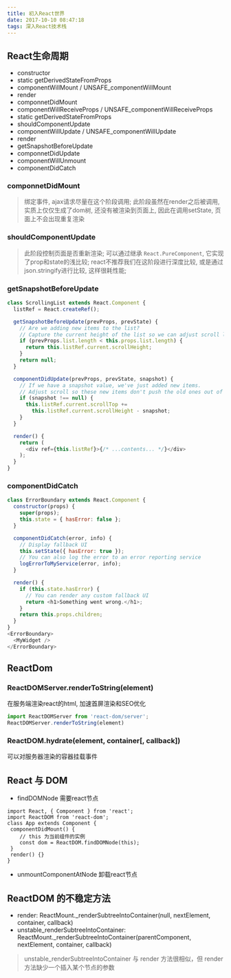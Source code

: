 ```yaml
---
title: 初入React世界
date: 2017-10-10 08:47:18
tags: 深入React技术栈
---
```

## React生命周期
- constructor
- static getDerivedStateFromProps
- componentWillMount / UNSAFE_componentWillMount
- render
- componnetDidMount
- componentWillReceiveProps / UNSAFE_componentWillReceiveProps
- static getDerivedStateFromProps
- shouldComponentUpdate
- componentWillUpdate / UNSAFE_componentWillUpdate
- render
- getSnapshotBeforeUpdate
- componnetDidUpdate
- componentWillUnmount
- componentDidCatch

### componnetDidMount
> 绑定事件, ajax请求尽量在这个阶段调用; 此阶段虽然在render之后被调用, 实质上仅仅生成了dom树, 还没有被渲染到页面上, 因此在调用setState, 页面上不会出现重复渲染

### shouldComponentUpdate
> 此阶段控制页面是否重新渲染; 可以通过继承 `React.PureComponent`, 它实现了prop和state的浅比较; react不推荐我们在这阶段进行深度比较, 或是通过json.stringify进行比较, 这样很耗性能;

### getSnapshotBeforeUpdate
```js
class ScrollingList extends React.Component {
  listRef = React.createRef();

  getSnapshotBeforeUpdate(prevProps, prevState) {
    // Are we adding new items to the list?
    // Capture the current height of the list so we can adjust scroll later.
    if (prevProps.list.length < this.props.list.length) {
      return this.listRef.current.scrollHeight;
    }
    return null;
  }

  componentDidUpdate(prevProps, prevState, snapshot) {
    // If we have a snapshot value, we've just added new items.
    // Adjust scroll so these new items don't push the old ones out of view.
    if (snapshot !== null) {
      this.listRef.current.scrollTop +=
        this.listRef.current.scrollHeight - snapshot;
    }
  }

  render() {
    return (
      <div ref={this.listRef}>{/* ...contents... */}</div>
    );
  }
}
```

### componentDidCatch

```js
class ErrorBoundary extends React.Component {
  constructor(props) {
    super(props);
    this.state = { hasError: false };
  }

  componentDidCatch(error, info) {
    // Display fallback UI
    this.setState({ hasError: true });
    // You can also log the error to an error reporting service
    logErrorToMyService(error, info);
  }

  render() {
    if (this.state.hasError) {
      // You can render any custom fallback UI
      return <h1>Something went wrong.</h1>;
    }
    return this.props.children;
  }
}
<ErrorBoundary>
  <MyWidget />
</ErrorBoundary>
```

## ReactDom
### ReactDOMServer.renderToString(element) 
在服务端渲染react的html, 加速首屏渲染和SEO优化

```js
import ReactDOMServer from 'react-dom/server';
ReactDOMServer.renderToString(element) 
```

### ReactDOM.hydrate(element, container[, callback])
可以对服务器渲染的容器挂载事件


## React 与 DOM
- findDOMNode 需要react节点

```
import React, { Component } from 'react';
import ReactDOM from 'react-dom';
class App extends Component { 
 componentDidMount() {
 	// this 为当前组件的实例
	const dom = ReactDOM.findDOMNode(this); 
 }
 render() {} 
}
```

- unmountComponentAtNode 卸载react节点

## ReactDOM 的不稳定方法
- render: ReactMount._renderSubtreeIntoContainer(null, nextElement, container, callback)
- unstable_renderSubtreeIntoContainer: ReactMount._renderSubtreeIntoContainer(parentComponent,
nextElement, container, callback)

> unstable_renderSubtreeIntoContainer 与 render 方法很相似，但 render 方法缺少一个插入某个节点的参数
